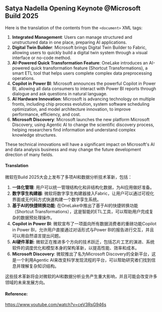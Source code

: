 ## Satya Nadella Opening Keynote @Microsoft Build 2025

Here is the translation of the contents from the `<document>` XML tags:

1. **Integrated Management**: Users can manage structured and unstructured data in one place, preparing AI applications.
2. **Digital Twin Builder**: Microsoft brings Digital Twin Builder to Fabric, allowing users to quickly build a digital twin system through a visual interface or no-code method.
3. **AI-Powered Quick Transformation Feature**: OneLake introduces an AI-powered quick transformation feature (Shortcut Transformations), a smart ETL tool that helps users complete complex data preprocessing operations.
4. **Copilot in Power BI**: Microsoft announces the powerful Copilot in Power BI, allowing all data consumers to interact with Power BI reports through dialogue and ask questions in natural language.
5. **AI Hardware Innovation**: Microsoft is advancing technology on multiple fronts, including chip process evolution, system software scheduling optimization, and model architecture innovation, to improve performance, efficiency, and cost.
6. **Microsoft Discovery**: Microsoft launches the new platform Microsoft Discovery, using Agentic AI to change the scientific discovery process, helping researchers find information and understand complex knowledge structures.

These technical innovations will have a significant impact on Microsoft's AI and data analysis business and may change the future development direction of many fields.

#### Translation 

微软在Build 2025大会上发布了多项AI和数据分析技术革新，包括：

1. **一体化管理**: 用户可以统一管理结构化和非结构化数据，为AI应用做好准备。
2. **数字孪生构建器**: 微软将数字孪生构建器接入Fabric，让用户可以通过可视化界面或无代码方式快速构建一个数字孪生系统。
3. **基于AI的快捷转换功能**: 在OneLake中推出了基于AI的快捷转换功能（Shortcut Transformations），这是智能的ETL工具，可以帮助用户完成复杂的数据预处理操作。
4. **Copilot in Power BI**: 微软宣布了一项面向所有数据消费者的重磅功能Copilot in Power BI，允许用户直接通过对话形式与Power BI的报告进行交互，并且可以用自然语言提出问题。
5. **AI硬件革新**: 微软正在推进多个方向的技术跃迁，包括芯片工艺的演进、系统软件的调度优化和模型本身的架构革新，以提高性能、效率和成本。
6. **Microsoft Discovery**: 微软推出了名为Microsoft Discovery的全新平台，这是一个利用Agentic AI来改变科学发现流程的平台，可以帮助研究者们找到信息并理解复杂知识结构。

这些技术革新将会对微软的AI和数据分析业务产生重大影响，并且可能会改变许多领域的未来发展方向。

#### Reference: 

https://www.youtube.com/watch?v=ceV3RsG946s
